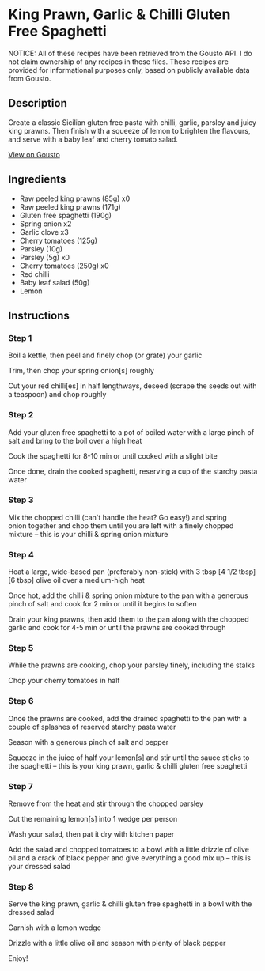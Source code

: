 # King Prawn, Garlic & Chilli Gluten Free Spaghetti

NOTICE: All of these recipes have been retrieved from the Gousto API. I do not claim ownership of any recipes in these files. These recipes are provided for informational purposes only, based on publicly available data from Gousto.

## Description

Create a classic Sicilian gluten free pasta with chilli, garlic, parsley and juicy king prawns. Then finish with a squeeze of lemon to brighten the flavours, and serve with a baby leaf and cherry tomato salad.

[View on Gousto](https://www.gousto.co.uk/recipes/cookbook/king-prawn-garlic-chilli-gluten-free-linguine)

## Ingredients

- Raw peeled king prawns (85g) x0
- Raw peeled king prawns (171g)
- Gluten free spaghetti (190g)
- Spring onion x2
- Garlic clove x3
- Cherry tomatoes (125g)
- Parsley (10g)
- Parsley (5g) x0
- Cherry tomatoes (250g) x0
- Red chilli
- Baby leaf salad (50g)
- Lemon

## Instructions


### Step 1

Boil a kettle, then peel and finely chop (or grate) your garlic

Trim, then chop your spring onion[s] roughly

Cut your red chilli[es] in half lengthways, deseed (scrape the seeds out with a teaspoon) and chop roughly


### Step 2

Add your gluten free spaghetti to a pot of boiled water with a large pinch of salt and bring to the boil over a high heat

Cook the spaghetti for 8-10 min or until cooked with a slight bite

Once done, drain the cooked spaghetti, reserving a cup of the starchy pasta water


### Step 3

Mix the chopped chilli (can't handle the heat? Go easy!) and spring onion together and chop them until you are left with a finely chopped mixture – this is your chilli & spring onion mixture


### Step 4

Heat a large, wide-based pan (preferably non-stick) with 3 tbsp <span class="text-purple">[4 1/2 tbsp] </span><span class="text-danger">[6 tbsp] </span>olive oil over a medium-high heat

Once hot, add the chilli & spring onion mixture to the pan with a generous pinch of salt and cook for 2 min or until it begins to soften

Drain your king prawns, then add them to the pan along with the chopped garlic and cook for 4-5 min or until the prawns are cooked through


### Step 5

While the prawns are cooking, chop your parsley finely, including the stalks

Chop your cherry tomatoes in half


### Step 6

Once the prawns are cooked, add the drained spaghetti to the pan with a couple of splashes of reserved starchy pasta water

Season with a generous pinch of salt and pepper

Squeeze in the juice of half your lemon[s] and stir until the sauce sticks to the spaghetti – this is your king prawn, garlic & chilli gluten free spaghetti


### Step 7

Remove from the heat and stir through the chopped parsley

Cut the remaining lemon[s] into 1 wedge per person

Wash your salad, then pat it dry with kitchen paper

Add the salad and chopped tomatoes to a bowl with a little drizzle of olive oil and a crack of black pepper and give everything a good mix up – this is your dressed salad

### Step 8

Serve the king prawn, garlic & chilli gluten free spaghetti in a bowl with the dressed salad

Garnish with a lemon wedge

Drizzle with a little olive oil and season with plenty of black pepper

Enjoy!

